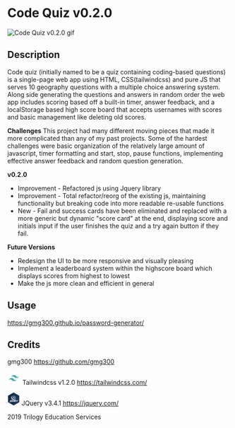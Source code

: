 # Code Quiz v0.2.0

<img alt="Code Quiz v0.2.0 gif" src="assets/images/code-quiz_0-2-0.gif">

## Description
Code quiz (initially named to be a quiz containing coding-based questions) is a single-page web app using HTML, CSS(tailwindcss) and pure JS that serves 10 geography questions with a multiple choice answering system. Along side generating the questions and answers in random order the web app includes scoring based off a built-in timer, answer feedback, and a localStorage based high score board that accepts usernames with scores and basic management like deleting old scores. 

**Challenges**
This project had many different moving pieces that made it more complicated than any of my past projects. Some of the hardest challenges were basic organization of the relatively large amount of javascript, timer formatting and start, stop, pause functions, implementing effective answer feedback and random question generation. 

**v0.2.0**
* Improvement - Refactored js using Jquery library
* Improvement - Total refactor/reorg of the existing js, maintaining functionality but breaking code into more readable re-usable functions
* New - Fail and success cards have been eliminated and replaced with a more generic but dynamic "score card" at the end, displaying score and initials input if the user finishes the quiz and a try again button if they fail.

**Future Versions**
* Redesign the UI to be more responsive and visually pleasing
* Implement a leaderboard system within the highscore board which displays scores from highest to lowest
* Make the js more clean and efficient in general

## Usage
https://gmg300.github.io/password-generator/

## Credits
gmg300 https://github.com/gmg300

<img alt="Tailwind CSS Logo" src="assets/images/tailwind-css-logo.jpg" width="30" height="30"> Tailwindcss v1.2.0 https://tailwindcss.com/

<img alt="JQuery Logo" src="assets/images/JQuery-logo.png" width="28" height="30"> JQuery v3.4.1 https://jquery.com/

2019 Trilogy Education Services


